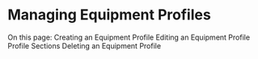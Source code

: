 # Managing Equipment Profiles

On this page: Creating an Equipment Profile Editing an Equipment Profile Profile Sections Deleting an Equipment Profile

